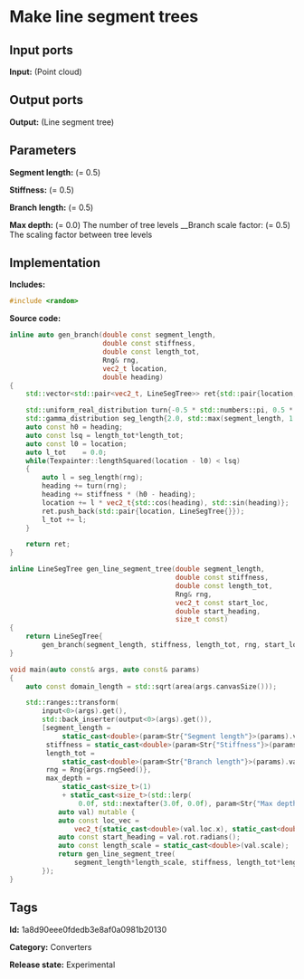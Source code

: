 # Make line segment trees

## Input ports

__Input:__ (Point cloud)

## Output ports

__Output:__ (Line segment tree)

## Parameters

__Segment length:__ (= 0.5)

__Stiffness:__ (= 0.5)

__Branch length:__ (= 0.5)

__Max depth:__ (= 0.0) The number of tree levels __Branch scale factor: (= 0.5) The scaling factor between tree levels

## Implementation

__Includes:__

```c++
#include <random>
```

__Source code:__

```c++
inline auto gen_branch(double const segment_length,
                       double const stiffness,
                       double const length_tot,
                       Rng& rng,
                       vec2_t location,
                       double heading)
{
	std::vector<std::pair<vec2_t, LineSegTree>> ret{std::pair{location, LineSegTree{}}};

	std::uniform_real_distribution turn{-0.5 * std::numbers::pi, 0.5 * std::numbers::pi};
	std::gamma_distribution seg_length{2.0, std::max(segment_length, 1.0)};
	auto const h0 = heading;
	auto const lsq = length_tot*length_tot;
	auto const l0 = location;
	auto l_tot    = 0.0;
	while(Texpainter::lengthSquared(location - l0) < lsq)
	{
		auto l = seg_length(rng);
		heading += turn(rng);
		heading += stiffness * (h0 - heading);
		location += l * vec2_t{std::cos(heading), std::sin(heading)};
		ret.push_back(std::pair{location, LineSegTree{}});
		l_tot += l;
	}

	return ret;
}

inline LineSegTree gen_line_segment_tree(double segment_length,
                                         double const stiffness,
                                         double const length_tot,
                                         Rng& rng,
                                         vec2_t const start_loc,
                                         double start_heading,
                                         size_t const)
{
	return LineSegTree{
	    gen_branch(segment_length, stiffness, length_tot, rng, start_loc, start_heading)};
}

void main(auto const& args, auto const& params)
{
	auto const domain_length = std::sqrt(area(args.canvasSize()));

	std::ranges::transform(
	    input<0>(args).get(),
	    std::back_inserter(output<0>(args).get()),
	    [segment_length =
	         static_cast<double>(param<Str{"Segment length"}>(params).value() * domain_length),
	     stiffness = static_cast<double>(param<Str{"Stiffness"}>(params).value()),
	     length_tot =
	         static_cast<double>(param<Str{"Branch length"}>(params).value() * domain_length),
	     rng = Rng{args.rngSeed()},
	     max_depth =
	         static_cast<size_t>(1)
	         + static_cast<size_t>(std::lerp(
	             0.0f, std::nextafter(3.0f, 0.0f), param<Str{"Max depth"}>(params).value()))](
	        auto val) mutable {
		    auto const loc_vec =
		        vec2_t{static_cast<double>(val.loc.x), static_cast<double>(val.loc.y)};
		    auto const start_heading = val.rot.radians();
		    auto const length_scale = static_cast<double>(val.scale);
		    return gen_line_segment_tree(
		        segment_length*length_scale, stiffness, length_tot*length_scale, rng, loc_vec, start_heading, max_depth);
	    });
}
```

## Tags

__Id:__ 1a8d90eee0fdedb3e8af0a0981b20130

__Category:__ Converters

__Release state:__ Experimental